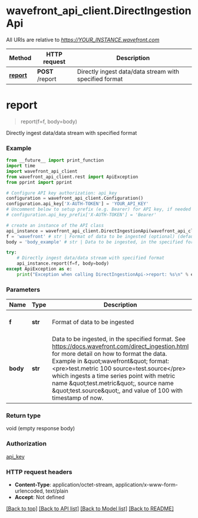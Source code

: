 # wavefront_api_client.DirectIngestionApi

All URIs are relative to *https://YOUR_INSTANCE.wavefront.com*

Method | HTTP request | Description
------------- | ------------- | -------------
[**report**](DirectIngestionApi.md#report) | **POST** /report | Directly ingest data/data stream with specified format


# **report**
> report(f=f, body=body)

Directly ingest data/data stream with specified format



### Example
```python
from __future__ import print_function
import time
import wavefront_api_client
from wavefront_api_client.rest import ApiException
from pprint import pprint

# Configure API key authorization: api_key
configuration = wavefront_api_client.Configuration()
configuration.api_key['X-AUTH-TOKEN'] = 'YOUR_API_KEY'
# Uncomment below to setup prefix (e.g. Bearer) for API key, if needed
# configuration.api_key_prefix['X-AUTH-TOKEN'] = 'Bearer'

# create an instance of the API class
api_instance = wavefront_api_client.DirectIngestionApi(wavefront_api_client.ApiClient(configuration))
f = 'wavefront' # str | Format of data to be ingested (optional) (default to wavefront)
body = 'body_example' # str | Data to be ingested, in the specified format.  See https://docs.wavefront.com/direct_ingestion.html for more detail on how to format the data. Example in \"wavefront\" format:  <pre>test.metric 100 source=test.source</pre> which ingests a time series point with metric name \"test.metric\", source name \"test.source\", and value of 100 with timestamp of now. (optional)

try:
    # Directly ingest data/data stream with specified format
    api_instance.report(f=f, body=body)
except ApiException as e:
    print("Exception when calling DirectIngestionApi->report: %s\n" % e)
```

### Parameters

Name | Type | Description  | Notes
------------- | ------------- | ------------- | -------------
 **f** | **str**| Format of data to be ingested | [optional] [default to wavefront]
 **body** | **str**| Data to be ingested, in the specified format.  See https://docs.wavefront.com/direct_ingestion.html for more detail on how to format the data. Example in \&quot;wavefront\&quot; format:  &lt;pre&gt;test.metric 100 source&#x3D;test.source&lt;/pre&gt; which ingests a time series point with metric name \&quot;test.metric\&quot;, source name \&quot;test.source\&quot;, and value of 100 with timestamp of now. | [optional] 

### Return type

void (empty response body)

### Authorization

[api_key](../README.md#api_key)

### HTTP request headers

 - **Content-Type**: application/octet-stream, application/x-www-form-urlencoded, text/plain
 - **Accept**: Not defined

[[Back to top]](#) [[Back to API list]](../README.md#documentation-for-api-endpoints) [[Back to Model list]](../README.md#documentation-for-models) [[Back to README]](../README.md)


